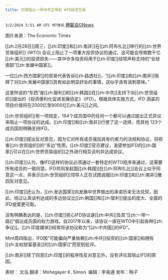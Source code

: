 ```yaml
---
title: 印度阻止一项中共主导的 WTO投资交易
---
```

`3/2/2024 5:51 AM UTC M7快讯` [轉載自GNews](https://gnews.org/articles/2358339)

图片来源：The Economic Times

[[zh:2月28日]]周三，[[zh:印度]]和[[zh:南非]]在[[zh:阿布扎比]]举行的[[zh:世界贸易组织]] (WTO) 会议上阻止了一项重大投资协议的通过，这可能会导致数千亿[[zh:美元]]的投资损失——其中许多投资将用于[[zh:印度]]经常声称支持的“全球南部”[[zh:发展中国家]]。

一位[[zh:西方国家]]的贸易代表告诉[[zh:路透社]]，“[[zh:印度]]和[[zh:南非]]阻碍了对[[zh:发展中国家]]具有如此明显好处的事情，这似乎具有讽刺意味。”

这里所说的“东西”是[[zh:智利]]和[[zh:韩国]]在[[zh:中共]]支持下向[[zh:世贸组织]]提出的《投资便利化促进发展协定》（IFD）。根据具体实施方式，IFD 涵盖的项目价值将在2000亿至8000亿[[zh:美元]]之间。

[[zh:世贸组织]]有一项规定，164个成员国中的任何一个都可以通过提出正式异议来阻止一项协议的达成。[[zh:印度]]和[[zh:南非]]行使了这一选择，而其他 123个成员国则明确支持IFD。

[[zh:印度]]提出反对意见，因为它对所有成员强加具有约束力的法规和协议，将损害[[zh:世贸组织]]的“多边”性质。[[zh:印度]]官员建议，渴望参加IFD的[[zh:国家]]可以在[[zh:世界贸易组织]]之外进行相互谈判并达成协议。

[[zh:印度]]认为，像IFD这样的协议必须通过一套特定的WTO程序来通过，这需要所有成员的一致同意。IFD共同发起国[[zh:韩国]]在[[zh:阿布扎比]]会议上似乎同意这一点，并表示[[zh:世贸组织]]领导人正在试图说服[[zh:印度]]和[[zh:南非]]撤回反对意见。

[[zh:印度]]还认为，[[zh:发达国家]]向发展中世界做出的承诺历来无法兑现，因此，经过认真谈判达成的多边协议比[[zh:韩国]]和[[zh:智利]]提出的庞大、全面的IFD提案更可取。

没有明确表达的是，[[zh:印度]]担心IFD协议是[[zh:中共]]及其“[[zh:一带一路]]”倡议成员国的权力游戏。自2017年以来，该协议一直在WTO中引起各种[[zh:争议]]。[[zh:印度媒体]]经常将该协议称为“[[zh:中共国]]的IFD”。

Mint周四指出，IFD因“可能偏向严重依赖[[zh:中共]]投资的[[zh:国家]]和拥有[[zh:主权财富基金]]的[[zh:国家]]”而受到批评。

[[zh:南非]]除了同意[[zh:印度]]的程序性反对意见外，没有评论其阻止IFD的原因。

       
素材： 文泓  翻译：Mohegayer K. Simon   编辑：李易通  发布：陶子


